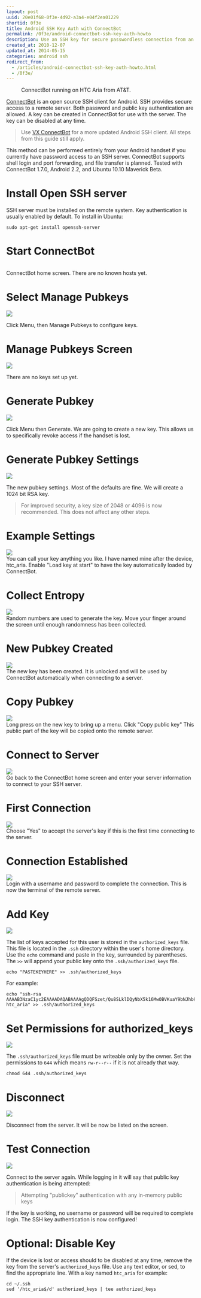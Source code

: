 ```yaml
--- 
layout: post
uuid: 20e01f68-0f3e-4d92-a3a4-e04f2ea01229
shortid: 0f3e
title: Android SSH Key Auth with ConnectBot
permalink: /0f3e/android-connectbot-ssh-key-auth-howto
description: Use an SSH key for secure passwordless connection from an Android phone to a Linux server or desktop.
created_at: 2010-12-07
updated_at: 2014-05-15
categories: android ssh
redirect_from:
  - /articles/android-connectbot-ssh-key-auth-howto.html
  - /0f3e/
---
```


<figure>
	<a href="/images/0f3e/connectbot.htc.aria.300px.png"><img src="/images/0f3e/connectbot.htc.aria.300px.png" alt=""></a>
	<figcaption>ConnectBot running on HTC Aria from AT&T.</figcaption>
</figure>


[ConnectBot][] is an open source SSH client for Android. SSH provides secure access to a remote server. Both password and public key authentication are allowed.  A key can be created in ConnectBot for use with the server. The key can be disabled at any time.

>Use [VX ConnectBot][vx] for a more updated Android SSH client. All steps from this guide still apply.

[connectbot]:https://play.google.com/store/apps/details?id=org.connectbot
[vx]:https://play.google.com/store/apps/details?id=sk.vx.connectbot
<!--more-->

This method can be performed entirely from your Android handset if you currently have password access to an SSH server. ConnectBot supports shell login and port forwarding, and file transfer is planned. Tested with ConnectBot 1.7.0, Android 2.2, and Ubuntu 10.10 Maverick Beta.


# Install Open SSH server
SSH server must be installed on the remote system. Key authentication is usually enabled by default. To install in Ubuntu:

    sudo apt-get install openssh-server

# Start ConnectBot
<figure>
	<a href="/images/0f3e/connectbot.home.png"><img src="/images/0f3e/connectbot.home.png" alt=""></a>
</figure>

ConnectBot home screen. There are no known hosts yet.

# Select Manage Pubkeys
![](/images/0f3e/connectbot.home.menu.png)

Click Menu, then Manage Pubkeys to configure keys.

# Manage Pubkeys Screen
![](/images/0f3e/connectbot.pubkeys.png)

There are no keys set up yet.

# Generate Pubkey
![](/images/0f3e/connectbot.pubkey.generate.png)

Click Menu then Generate. We are going to create a new key. This allows us to specifically revoke access if the handset is lost.

# Generate Pubkey Settings
![](/images/0f3e/connectbot.pubkey.generate.settings.png)

The new pubkey settings. Most of the defaults are fine. We will create a 1024 bit RSA key.

> For improved security, a key size of 2048 or 4096 is now recommended. This does not affect any other steps.

# Example Settings
![](/images/0f3e/connectbot.pubkey.generate.settings.example.png)  
You can call your key anything you like. I have named mine after the device, htc_aria. Enable "Load key at start" to have the key automatically loaded by ConnectBot.

# Collect Entropy
![](/images/0f3e/connectbot.pubkey.generate.entropy.png)  
Random numbers are used to generate the key. Move your finger around the screen until enough randomness has been collected.

# New Pubkey Created
![](/images/0f3e/connectbot.pubkey.example.png)  
The new key has been created. It is unlocked and will be used by ConnectBot automatically when connecting to a server.

# Copy Pubkey
![](/images/0f3e/connectbot.pubkey.details.png)  
Long press on the new key to bring up a menu. Click "Copy public key" This public part of the key will be copied onto the remote server. 

# Connect to Server
![](/images/0f3e/connectbot.connect.to.server.png)  
Go back to the ConnectBot home screen and enter your server information to connect to your SSH server.

# First Connection
![](/images/0f3e/connectbot.first.connect.png)  
Choose "Yes" to accept the server's key if this is the first time connecting to the server.

# Connection Established
![](/images/0f3e/connectbot.connected.png)  
Login with a username and password to complete the connection. This is now the terminal of the remote server.

# Add Key
![](/images/0f3e/connectbot.authorized.keys.append.png)

The list of keys accepted for this user is stored in the `authorized_keys` file. This file is located in the `.ssh` directory within the user's home directory. Use the `echo` command and paste in the key, surrounded by parentheses. The `>>` will append your public key onto the `.ssh/authorized_keys` file.

    echo "PASTEKEYHERE" >> .ssh/authorized_keys

For example:

    echo "ssh-rsa AAAAB3NzaC1yc2EAAAADAQABAAAAgQDQFSzet/Qu8SLklDQyNbX5k16MwOBVKuaY9bNJhb99BkIRIVbNpr61eHUG3gP6haNC6qreTbpHscq4AQV21gLvCgVmHsTci0QAK44weFyDzVwIBFH9uUN+f/k2NTY9zV8FaBqK9CW8hS2f50EB38mGYvE7/0/S1u7/jtxnKqwAgw== htc_aria" >> .ssh/authorized_keys

# Set Permissions for authorized_keys
![](/images/0f3e/connectbot.authorized.keys.chmod.png)

The `.ssh/authorized_keys` file must be writeable only by the owner. Set the permissions to `644` which means `rw-r--r--` if it is not already that way.

    chmod 644 .ssh/authorized_keys

# Disconnect
![](/images/0f3e/connectbot.disconnect.png)

Disconnect from the server. It will be now be listed on the screen.

# Test Connection
![](/images/0f3e/connectbot.pubkey.test.png)

Connect to the server again. While logging in it will say that public key authentication is being attempted:

> Attempting "publickey" authentication with any in-memory public keys

If the key is working, no username or password will be required to complete login. The SSH key authentication is now configured!



# Optional: Disable Key
If the device is lost or access should to be disabled at any time, remove the key from the server's `authorized_keys` file. Use any text editor, or sed, to find the appropriate line. With a key named `htc_aria` for example:

    cd ~/.ssh
    sed '/htc_aria$/d' authorized_keys | tee authorized_keys

